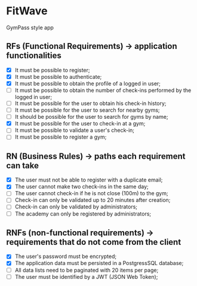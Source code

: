 # FitWave

GymPass style app

## RFs (Functional Requirements) -> application functionalities

- [x] It must be possible to register;
- [x] It must be possible to authenticate;
- [x] It must be possible to obtain the profile of a logged in user;
- [ ] It must be possible to obtain the number of check-ins performed by the logged in user;
- [ ] It must be possible for the user to obtain his check-in history;
- [ ] It must be possible for the user to search for nearby gyms;
- [ ] It should be possible for the user to search for gyms by name;
- [x] It must be possible for the user to check-in at a gym;
- [ ] It must be possible to validate a user's check-in;
- [ ] It must be possible to register a gym;

## RN (Business Rules) -> paths each requirement can take

- [x] The user must not be able to register with a duplicate email;
- [x] The user cannot make two check-ins in the same day;
- [ ] The user cannot check-in if he is not close (100m) to the gym;
- [ ] Check-in can only be validated up to 20 minutes after creation;
- [ ] Check-in can only be validated by administrators;
- [ ] The academy can only be registered by administrators;

## RNFs (non-functional requirements) -> requirements that do not come from the client

- [x] The user's password must be encrypted;
- [x] The application data must be persisted in a PostgressSQL database;
- [ ] All data lists need to be paginated with 20 items per page;
- [ ] The user must be identified by a JWT (JSON Web Token);